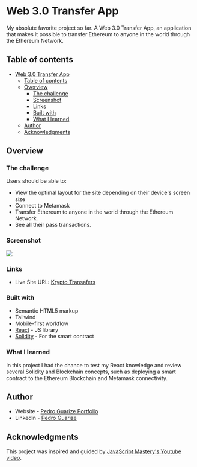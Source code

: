 # Web 3.0 Transfer App

My absolute favorite project so far. A Web 3.0 Transfer App, an application that makes it possible to transfer Ethereum to anyone in the world through the Ethereum Network.

## Table of contents

- [Web 3.0 Transfer App](#web-30-transfer-app)
  - [Table of contents](#table-of-contents)
  - [Overview](#overview)
    - [The challenge](#the-challenge)
    - [Screenshot](#screenshot)
    - [Links](#links)
    - [Built with](#built-with)
    - [What I learned](#what-i-learned)
  - [Author](#author)
  - [Acknowledgments](#acknowledgments)

## Overview

### The challenge

Users should be able to:

- View the optimal layout for the site depending on their device's screen size
- Connect to Metamask
- Transfer Ethereum to anyone in the world through the Ethereum Network.
- See all their pass transactions.

### Screenshot

![](../solidity.web3.0/client/images/krypto-transfers_%20pedro-guarize.png)

### Links

- Live Site URL: [Krypto Transafers](https://krypto-transfers.vercel.app/)

### Built with

- Semantic HTML5 markup
- Tailwind
- Mobile-first workflow
- [React](https://reactjs.org/) - JS library
- [Solidity](https://docs.soliditylang.org/en/v0.8.11/) - For the smart contract

### What I learned

In this project I had the chance to test my React knowledge and review several Solidity and Blockchain concepts, such as deploying a smart contract to the Ethereum Blockchain and Metamask connectivity.

## Author

- Website - [Pedro Guarize Portfolio](https://pedroguarize.vercel.app/)
- Linkedin - [Pedro Guarize](https://www.linkedin.com/in/pedroguarize)

## Acknowledgments

This project was inspired and guided by [JavaScript Mastery's Youtube video](https://www.youtube.com/watch?v=Wn_Kb3MR_cU).
